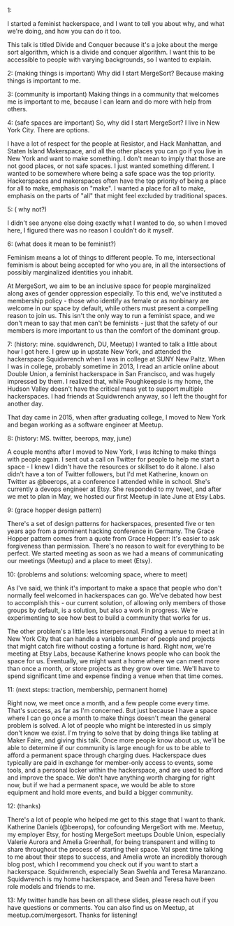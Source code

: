 1:

I started a feminist hackerspace, and I want to tell you about why, and what we're doing, and how you can do it too. 

This talk is titled Divide and Conquer because it's a joke about the merge sort algorithm, which is a divide and conquer algorithm. I want this to be accessible to people with varying backgrounds, so I wanted to explain.

2:
(making things is important)
Why did I start MergeSort? Because making things is important to me. 


3:
 (community is important)
Making things in a community that welcomes me is important to me, because I can learn and do more with help from others.


4:
(safe spaces are important)
So, why did I start MergeSort? I live in New York City. There are options.

I have a lot of respect for the people at Resistor, and Hack Manhattan, and Staten Island Makerspace, and all the other places you can go if you live in New York and want to make something. I don't mean to imply that those are not good places, or not safe spaces. I just wanted something different. I wanted to be somewhere where being a safe space was the top priority. Hackerspaces and makerspaces often have the top priority of being a place for all to make, emphasis on "make". I wanted a place for all to make, emphasis on the parts of "all" that might feel excluded by traditional spaces.

5:
( why not?)

I didn't see anyone else doing exactly what I wanted to do, so when I moved here, I figured there was no reason I couldn't do it myself.

6:
(what does it mean to be feminist?)

Feminism means a lot of things to different people. To me, intersectional feminism is about being accepted for who you are, in all the intersections of possibly marginalized identities you inhabit. 

At MergeSort, we aim to be an inclusive space for people marginalized along axes of gender oppression especially. To this end, we've instituted a membership policy - those who identify as female or as nonbinary are welcome in our space by default, while others must present a compelling reason to join us. This isn't the only way to run a feminist space, and we don't mean to say that men can't be feminists - just that the safety of our members is more important to us than the comfort of the dominant group. 

7: 
(history: mine. squidwrench, DU, Meetup)
I wanted to talk a little about how I got here. 
I grew up in upstate New York, and attended the hackerspace Squidwrench when I was in college at SUNY New Paltz. 
When I was in college, probably sometime in 2013, I read an article online about Double Union, a feminist hackerspace in San Francisco, and was hugely impressed by them. I realized that, while Poughkeepsie is my home, the Hudson Valley doesn't have the critical mass yet to support multiple hackerspaces. I had friends at Squidwrench anyway, so I left the thought for another day. 

That day came in 2015, when after graduating college, I moved to New York and began working as a software engineer at Meetup.

8: 
(history: MS. twitter, beerops, may, june) 

A couple months after I moved to New York, I was itching to make things with people again. I sent out a call on Twitter for people to help me start a space - I knew I didn't have the resources or skillset to do it alone. 
I also didn't have a ton of Twitter followers, but I'd met Katherine, known on Twitter as @beerops, at a conference I attended while in school. She's currently a devops engineer at Etsy. She responded to my tweet, and after we met to plan in May, we hosted our first Meetup in late June at Etsy Labs.

9:
(grace hopper design pattern)

There's a set of design patterns for hackerspaces, presented five or ten years ago from a prominent hacking conference in Germany. The Grace Hopper pattern comes from a quote from Grace Hopper: It's easier to ask forgiveness than permission. There's no reason to wait for everything to be perfect. We started meeting as soon as we had a means of communicating our meetings (Meetup) and a place to meet (Etsy). 

10:
(problems and solutions: welcoming space, where to meet)

As I've said, we think it's important to make a space that people who don't normally feel welcomed in hackerspaces can go. We've debated how best to accomplish this - our current solution, of allowing only members of those groups by default, is a solution, but also a work in progress. We're experimenting to see how best to build a community that works for us.

The other problem's a little less interpersonal. Finding a venue to meet at in New York City that can handle a variable number of people and projects that might catch fire without costing a fortune is hard. Right now, we're meeting at Etsy Labs, because Katherine knows people who can book the space for us. Eventually, we might want a home where we can meet more than once a month, or store projects as they grow over time. We'll have to spend significant time and expense finding a venue when that time comes.

11:
(next steps: traction, membership, permanent home)

Right now, we meet once a month, and a few people come every time. That's success, as far as I'm concerned. But just because I have a space where I can go once a month to make things doesn't mean the general problem is solved. A lot of people who might be interested in us simply don't know we exist. I'm trying to solve that by doing things like tabling at Maker Faire, and giving this talk. 
Once more people know about us, we'll be able to determine if our community is large enough for us to be able to afford a permanent space through charging dues. Hackerspace dues typically are paid in exchange for member-only access to events, some tools, and a personal locker within the hackerspace, and are used to afford and improve the space. We don't have anything worth charging for right now, but if we had a permanent space, we would be able to store equipment and hold more events, and build a bigger community.

12:
(thanks)

There's a lot of people who helped me get to this stage that I want to thank.
    Katherine Daniels (@beerops), for cofounding MergeSort with me. 
    Meetup, my employer
    Etsy, for hosting MergeSort meetups
    Double Union, especially Valerie Aurora and Amelia Greenhall, for being transparent and willing to share throughout the process of starting their space. Val spent time talking to me about their steps to success, and Amelia wrote an incredibly thorough blog post, which I recommend you check out if you want to start a hackerspace.
    Squidwrench, especially Sean Swehla and Teresa Maranzano. Squidwrench is my home hackerspace, and Sean and Teresa have been role models and friends to me.

13:
My twitter handle has been on all these slides, please reach out if you have questions or comments. You can also find us on Meetup, at meetup.com/mergesort. Thanks for listening!
